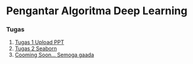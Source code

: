# Pengantar Algoritma Deep Learning

<h3>Tugas</h3>
<ol>
      <li><a href="https://github.com/pahmideri/Pengantar-Algoritma-Deep-Learning/blob/master/Tugas1_Pahmi%20Deri%20Sutrisno_55415292_4IA11.pptx">Tugas 1 Upload PPT</a></li>
      <li><a href="https://nbviewer.jupyter.org/github/pahmideri/Pengantar-Algoritma-Deep-Learning/blob/master/SeabornAltair-Pahmi.ipynbs">Tugas 2 Seaborn</a></li>
      <li><a href="https://www.youtube.com/channel/UCaKLg1ELiX0zTJ6Je3c5esA">Cooming Soon... Semoga gaada</a></li>
  </ol>
